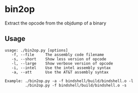 # bin2op
Extract the opcode from the objdump of a binary

## Usage
```
usage: ./bin2op.py [options]
   -f, --file     The assembly code filename
   -s, --short    Show less version of opcode
   -l, --large    Show verbose version of opcode
   -i, --intel    Use the intel assembly syntax
   -a, --att      Use the AT&T assembly syntax

Example: ./bin2op.py -a -f bindshell/build/bindshell.o -l
         ./bin2op.py -f bindshell/build/bindshell.o -s
```

